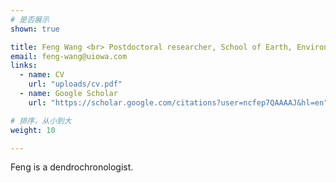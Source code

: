 ```yaml
---
# 是否展示
shown: true

title: Feng Wang <br> Postdoctoral researcher, School of Earth, Environment, and Sustainability <br> Uiniversity of Iowa
email: feng-wang@uiowa.com
links: 
  - name: CV
    url: "uploads/cv.pdf"
  - name: Google Scholar
    url: "https://scholar.google.com/citations?user=ncfep7QAAAAJ&hl=en"   

# 排序，从小到大
weight: 10

---
```


Feng is a dendrochronologist.
